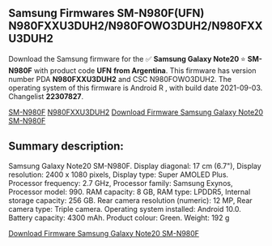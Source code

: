 <h2>Samsung Firmwares SM-N980F(UFN) N980FXXU3DUH2/N980FOWO3DUH2/N980FXXU3DUH2</h2>
Download the Samsung firmware for the ✅ <strong>Samsung Galaxy Note20 </strong> ⭐ <strong>SM-N980F</strong> with product code <strong>UFN</strong> <strong> from Argentina</strong>. This firmware has version number PDA <strong>N980FXXU3DUH2</strong> and CSC N980FOWO3DUH2. The operating system of this firmware is Android R , with build date 2021-09-03. Changelist <strong>22307827</strong>.


[SM-N980F](https://samfirm.shop/samsung/model/SM-N980F)
[N980FXXU3DUH2](https://samfirm.shop/samsung/pda/N980FXXU3DUH2)
[Download Firmware Samsung Galaxy Note20 SM-N980F](https://samfirm.shop/samsung/firmware/453878)
<h2>Summary description:</h2>
<p>Samsung Galaxy Note20 SM-N980F. Display diagonal: 17 cm (6.7"), Display resolution: 2400 x 1080 pixels, Display type: Super AMOLED Plus. Processor frequency: 2.7 GHz, Processor family: Samsung Exynos, Processor model: 990. RAM capacity: 8 GB, RAM type: LPDDR5, Internal storage capacity: 256 GB. Rear camera resolution (numeric): 12 MP, Rear camera type: Triple camera. Operating system installed: Android 10.0. Battery capacity: 4300 mAh. Product colour: Green. Weight: 192 g</p>


[Download Firmware Samsung Galaxy Note20 SM-N980F](https://samfirm.shop/samsung/firmware/453878)
